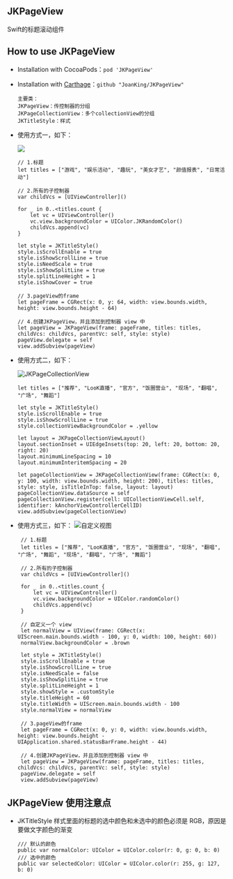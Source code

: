 ## JKPageView
Swift的标题滚动组件

## <a id="How_to_use_JKPageView"></a>How to use JKPageView

* Installation with CocoaPods：`pod 'JKPageView'`
* Installation with [Carthage](https://github.com/Carthage/Carthage)：`github "JoanKing/JKPageView"`

      主要类： 
      JKPageView：传控制器的分组
      JKPageCollectionView：多个collectionView的分组
      JKTitleStyle：样式
- 使用方式一，如下：

     ![](https://upload-images.jianshu.io/upload_images/1728484-648cd156898b86a5.png?imageMogr2/auto-orient/strip%7CimageView2/2/w/1240)

      // 1.标题
      let titles = ["游戏", "娱乐活动", "趣玩", "美女才艺", "颜值报表", "日常活动"]
        
      // 2.所有的子控制器
      var childVcs = [UIViewController]()
        
      for _ in 0..<titles.count {
          let vc = UIViewController()
          vc.view.backgroundColor = UIColor.JKRandomColor()
          childVcs.append(vc)
      }
        
      let style = JKTitleStyle()
      style.isScrollEnable = true
      style.isShowScrollLine = true
      style.isNeedScale = true
      style.isShowSplitLine = true
      style.splitLineHeight = 1
      style.isShowCover = true
        
      // 3.pageView的frame
      let pageFrame = CGRect(x: 0, y: 64, width: view.bounds.width, height: view.bounds.height - 64)
        
      // 4.创建JKPageView，并且添加到控制器 view 中
      let pageView = JKPageView(frame: pageFrame, titles: titles, childVcs: childVcs, parentVc: self, style: style)
      pageView.delegate = self
      view.addSubview(pageView)
      
- 使用方式二，如下：

    ![JKPageCollectionView](https://upload-images.jianshu.io/upload_images/1728484-b78ac5b1f8d3789f.png?imageMogr2/auto-orient/strip%7CimageView2/2/w/1240)

      let titles = ["推荐", "LooK直播", "官方", "饭圈营业", "现场", "翻唱", "广场", "舞蹈"]
        
      let style = JKTitleStyle()
      style.isScrollEnable = true
      style.isShowScrollLine = true
      style.collectionViewBackgroundColor = .yellow
        
      let layout = JKPageCollectionViewLayout()
      layout.sectionInset = UIEdgeInsets(top: 20, left: 20, bottom: 20, right: 20)
      layout.minimumLineSpacing = 10
      layout.minimumInteritemSpacing = 20
        
      let pageCollectionView = JKPageCollectionView(frame: CGRect(x: 0, y: 100, width: view.bounds.width, height: 200), titles: titles, style: style, isTitleInTop: false, layout: layout)
      pageCollectionView.dataSource = self
      pageCollectionView.register(cell: UICollectionViewCell.self, identifier: kAnchorViewControllerCellID)
      view.addSubview(pageCollectionView)
      
- 使用方式三，如下：
    ![自定义视图](https://upload-images.jianshu.io/upload_images/1728484-96fb321cde7e84ba.png?imageMogr2/auto-orient/strip%7CimageView2/2/w/1240)
    
       // 1.标题
       let titles = ["推荐", "LooK直播", "官方", "饭圈营业", "现场", "翻唱", "广场", "舞蹈", "现场", "翻唱", "广场", "舞蹈"]
        
       // 2.所有的子控制器
       var childVcs = [UIViewController]()
        
       for _ in 0..<titles.count {
           let vc = UIViewController()
           vc.view.backgroundColor = UIColor.randomColor()
           childVcs.append(vc)
       }
        
       // 自定义一个 view
       let normalView = UIView(frame: CGRect(x: UIScreen.main.bounds.width - 100, y: 0, width: 100, height: 60))
       normalView.backgroundColor = .brown
        
       let style = JKTitleStyle()
       style.isScrollEnable = true
       style.isShowScrollLine = true
       style.isNeedScale = false
       style.isShowSplitLine = true
       style.splitLineHeight = 1
       style.showStyle = .customStyle
       style.titleHeight = 60
       style.titleWidth = UIScreen.main.bounds.width - 100
       style.normalView = normalView
        
       // 3.pageView的frame
       let pageFrame = CGRect(x: 0, y: 0, width: view.bounds.width, height: view.bounds.height - UIApplication.shared.statusBarFrame.height - 44)
        
       // 4.创建JKPageView，并且添加到控制器 view 中
       let pageView = JKPageView(frame: pageFrame, titles: titles, childVcs: childVcs, parentVc: self, style: style)
       pageView.delegate = self
       view.addSubview(pageView)
        
## JKPageView 使用注意点
  
- JKTitleStyle 样式里面的标题的选中颜色和未选中的颜色必须是 RGB，原因是要做文字颜色的渐变
    
      /// 默认的颜色
      public var normalColor: UIColor = UIColor.color(r: 0, g: 0, b: 0)
      /// 选中的颜色
      public var selectedColor: UIColor = UIColor.color(r: 255, g: 127, b: 0)
  
  
